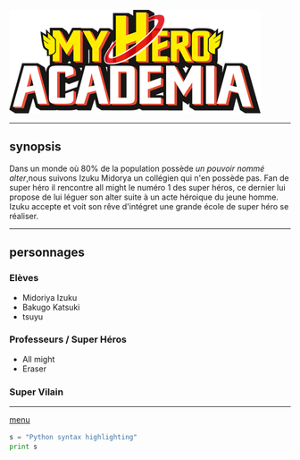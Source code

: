 ![logo](https://github.com/laurorus/sitewebcour/blob/main/My_Hero_Academia_logo_fr.png "image1")
___

## synopsis
Dans un monde où 80% de la population possède *un pouvoir nommé alter*,nous suivons Izuku Midorya un collégien qui n'en possède pas. Fan de super héro il rencontre all might le numéro 1 des super héros, ce dernier lui propose de lui léguer son alter suite à un acte héroique du jeune homme. Izuku accepte et voit son rêve d'intégret une grande école de super héro se réaliser.
___

## personnages
### Elèves
* Midoriya Izuku
* Bakugo Katsuki
* tsuyu 
### Professeurs / Super Héros
* All might
* Eraser
### Super Vilain
___
[menu](https://github.com/laurorus/sitewebcour/blob/main/README.md)


```python
s = "Python syntax highlighting"
print s
```
